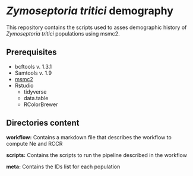 # *Zymoseptoria tritici* demography

This repository contains the scripts used to asses demographic history of *Zymoseptoria tritici* populations using msmc2.


## Prerequisites

- bcftools v. 1.3.1
- Samtools v. 1.9
- [msmc2](https://github.com/stschiff/msmc2)
- Rstudio
  - tidyverse
  - data.table
  - RColorBrewer

## Directories content

**workflow:** Contains a markdown file that describes the workflow to compute Ne and RCCR

**scripts:** Contains the scripts to run the pipeline described in the workflow

**meta:** Contains the IDs list for each population
